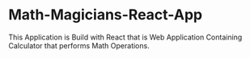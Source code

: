 # Math-Magicians-React-App
This Application is Build with React that is Web Application Containing Calculator that performs Math Operations.
